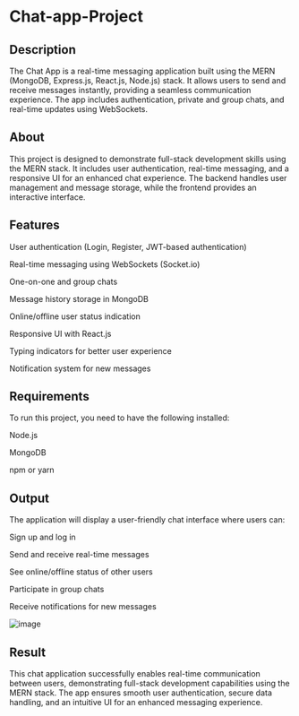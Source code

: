 # Chat-app-Project

## Description

The Chat App is a real-time messaging application built using the MERN (MongoDB, Express.js, React.js, Node.js) stack. It allows users to send and receive messages instantly, providing a seamless communication experience. The app includes authentication, private and group chats, and real-time updates using WebSockets.

## About

This project is designed to demonstrate full-stack development skills using the MERN stack. It includes user authentication, real-time messaging, and a responsive UI for an enhanced chat experience. The backend handles user management and message storage, while the frontend provides an interactive interface.

## Features

User authentication (Login, Register, JWT-based authentication)

Real-time messaging using WebSockets (Socket.io)

One-on-one and group chats

Message history storage in MongoDB

Online/offline user status indication

Responsive UI with React.js

Typing indicators for better user experience

Notification system for new messages

## Requirements

To run this project, you need to have the following installed:

Node.js

MongoDB

npm or yarn

## Output

The application will display a user-friendly chat interface where users can:

Sign up and log in

Send and receive real-time messages

See online/offline status of other users

Participate in group chats

Receive notifications for new messages

![image](https://github.com/user-attachments/assets/cce994a1-f935-4b23-bd67-7b2bf5d47f3e)


## Result

This chat application successfully enables real-time communication between users, demonstrating full-stack development capabilities using the MERN stack. The app ensures smooth user authentication, secure data handling, and an intuitive UI for an enhanced messaging experience.

